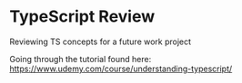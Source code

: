 # TypeScript Review

Reviewing TS concepts for a future work project

Going through the tutorial found here:
https://www.udemy.com/course/understanding-typescript/